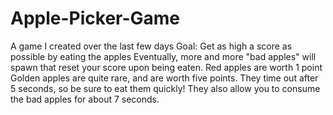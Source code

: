 # Apple-Picker-Game
A game I created over the last few days
Goal: Get as high a score as possible by eating the apples
Eventually, more and more "bad apples" will spawn that reset your score upon being eaten.
Red apples are worth 1 point
Golden apples are quite rare, and are worth five points. They time out after 5 seconds, so be sure to eat them quickly! They also allow you to consume the bad apples for about 7 seconds. 
